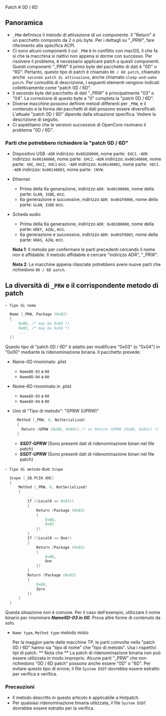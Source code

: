 Patch # 0D / 6D

## Panoramica

- `_PRW` definisce il metodo di attivazione di un componente. Il "Return" è un pacchetto composto da 2 o più byte. Per i dettagli su "_PRW", fare riferimento alla specifica ACPI.
- Ci sono alcuni componenti il ​​cui `_PRW` è in conflitto con macOS, il che fa sì che la macchina si riattivi non appena si dorme con successo. Per risolvere il problema, è necessario applicare patch a questi componenti. Questi componenti "_PRW" Il primo byte del pacchetto di dati è "0D" o "6D". Pertanto, questo tipo di patch è chiamato `0D / 6D patch`, chiamato anche` seconda patch di attivazione`, anche chiamato `sleep-and-wake patch`. Per comodità di descrizione, i seguenti elementi vengono indicati collettivamente come "patch 0D / 6D".
- Il secondo byte del pacchetto di dati "_PRW" è principalmente "03" o "04". La correzione di questo byte a "0" completa la "patch 0D / 6D".
- Diverse macchine possono definire metodi differenti per `_PRW`, e il contenuto e la forma dei pacchetti di dati possono essere diversificati. L'attuale "patch 0D / 6D" dipende dalla situazione specifica. Vedere la descrizione di seguito.
- Ci aspettiamo che le versioni successive di OpenCore risolvano il problema "0D / 6D".

### Parti che potrebbero richiedere la "patch 0D / 6D"

- Dispositivo USB
  -`ADR` indirizzo: `0x001D0000`, nome parte:` EHC1`.
  -`ADR` indirizzo: `0x001A0000`, nome parte:` EHC2`.
  -`ADR` indirizzo: `0x00140000`, nome parte:` XHC`, `XHCI`,` XHC1` ecc.
  -`ADR` indirizzo: `0x00140001`, nome parte:` XDCI`.
  -`ADR` indirizzo: `0x00140003`, nome parte:` CNVW`.

- Ethernet

  - Prima della 6a generazione, indirizzo `ADR`:` 0x00190000`, nome della parte: `GLAN`,` IGBE`, ecc.
  - 6a generazione e successive, indirizzo `ADR`:` 0x001F0006`, nome della parte: `GLAN`,` IGBE` ecc.

- Scheda audio

  - Prima della 6a generazione, indirizzo `ADR`:` 0x001B0000`, nome della parte: `HDEF`,` AZAL`, ecc.
  - 6a generazione e successive, indirizzo `ADR`:` 0x001F0003`, nome della parte: `HDAS`,` AZAL` ecc.

  **Nota 1**: Il metodo per confermare le parti precedenti cercando il nome non è affidabile. Il metodo affidabile è cercare "indirizzo ADR", "_PRW".

  **Nota 2**: Le macchine appena rilasciate potrebbero avere nuove parti che richiedono `0D / 6D patch`.

## La diversità di `_PRW` e il corrispondente metodo di patch

-` Tipo di nome`

  ```Swift
    Name (_PRW, Package (0x02)
    {
        0x0D, /* may be 0x6D */
        0x03, /* may be 0x04 */
        ...
    })
  ```

Questo tipo di "patch 0D / 6D" è adatto per modificare "0x03" (o "0x04") in "0x00" mediante la ridenominazione binaria. Il pacchetto prevede:

   - Name-0D rinominato .plist
     - `Name0D-03` a `00`
     - `Name0D-04` a `00`
   - Nome-6D rinominato in .plist
     - `Name6D-03` a `00`
     - `Name6D-04` a `00`

- Uno di "Tipo di metodo": "GPRW (UPRW)"

  ```Swift
    Method (_PRW, 0, NotSerialized)
    {
      Return (GPRW (0x6D, 0x04)) /* or Return (UPRW (0x6D, 0x04)) */
    }
  ```
  
   - ***SSDT-GPRW*** (Sono presenti dati di ridenominazione binari nel file patch)
   - ***SSDT-UPRW*** (Sono presenti dati di ridenominazione binari nel file patch)

-` Tipo di metodo` due: `Scope`

  ```Swift
    Scope (_SB.PCI0.XHC)
    {
        Method (_PRW, 0, NotSerialized)
        {
            ...
            If ((Local0 == 0x03))
            {
                Return (Package (0x02)
                {
                    0x6D,
                    0x03
                })
            }
            If ((Local0 == One))
            {
                Return (Package (0x02)
                {
                    0x6D,
                    One
                })
            }
            Return (Package (0x02)
            {
                0x6D,
                Zero
            })
        }
    }
  ```

Questa situazione non è comune. Per il caso dell'esempio, utilizzare il nome binario per rinominare ***Name6D-03 in 00***. Prova altre forme di contenuto da solo.

- `Name type`, `Method type` metodo misto

   Per la maggior parte delle macchine TP, le parti coinvolte nella "patch 0D / 6D" hanno sia "tipo di nome" che "tipo di metodo". Usa i rispettivi tipi di patch. ** Nota che ** La patch di ridenominazione binaria non può essere utilizzata in modo improprio. Alcune parti "_PRW" che non richiedono "0D / 6D patch" possono anche essere "0D" o "6D". Per evitare questo tipo di errore, il file `System DSDT` dovrebbe essere estratto per verifica e verifica.

### Precauzioni

- Il metodo descritto in questo articolo è applicabile a Hotpatch.
- Per qualsiasi ridenominazione binaria utilizzata, il file `System DSDT` dovrebbe essere estratto per la verifica.
